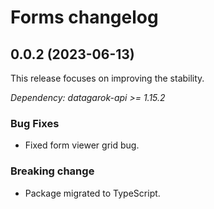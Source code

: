 # Forms changelog

## 0.0.2 (2023-06-13)

This release focuses on improving the stability.

*Dependency: datagarok-api >= 1.15.2*

### Bug Fixes

* Fixed form viewer grid bug.

### Breaking change

* Package migrated to TypeScript.
